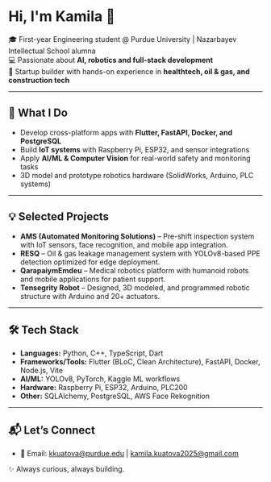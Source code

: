# Hi, I'm Kamila 👋

🎓 First-year Engineering student @ Purdue University | Nazarbayev Intellectual School alumna  
💻 Passionate about **AI, robotics and full-stack development**  
🚀 Startup builder with hands-on experience in **healthtech, oil & gas, and construction tech**

---

## 🚀 What I Do
- Develop cross-platform apps with **Flutter, FastAPI, Docker, and PostgreSQL**
- Build **IoT systems** with Raspberry Pi, ESP32, and sensor integrations  
- Apply **AI/ML & Computer Vision** for real-world safety and monitoring tasks  
- 3D model and prototype robotics hardware (SolidWorks, Arduino, PLC systems)  

---

## 💡 Selected Projects
- **AMS (Automated Monitoring Solutions)** – Pre-shift inspection system with IoT sensors, face recognition, and mobile app integration.  
- **RESQ** – Oil & gas leakage management system with YOLOv8-based PPE detection optimized for edge deployment.  
- **QarapaiymEmdeu** – Medical robotics platform with humanoid robots and mobile applications for patient support.  
- **Tensegrity Robot** – Designed, 3D modeled, and programmed robotic structure with Arduino and 20+ actuators.  

---

## 🛠️ Tech Stack
- **Languages:** Python, C++, TypeScript, Dart  
- **Frameworks/Tools:** Flutter (BLoC, Clean Architecture), FastAPI, Docker, Node.js, Vite  
- **AI/ML:** YOLOv8, PyTorch, Kaggle ML workflows  
- **Hardware:** Raspberry Pi, ESP32, Arduino, PLC200  
- **Other:** SQLAlchemy, PostgreSQL, AWS Face Rekognition  

---

## 📬 Let’s Connect
- 📧 Email: kkuatova@purdue.edu | kamila.kuatova2025@gmail.com  


✨ Always curious, always building.

<!--
**kuatovakamila/kuatovakamila** is a ✨ _special_ ✨ repository because its `README.md` (this file) appears on your GitHub profile.

Here are some ideas to get you started:

- 🔭 I’m currently working on ...
- 🌱 I’m currently learning ...
- 👯 I’m looking to collaborate on ...
- 🤔 I’m looking for help with ...
- 💬 Ask me about ...
- 📫 How to reach me: ...
- 😄 Pronouns: ...
- ⚡ Fun fact: ...
-->
